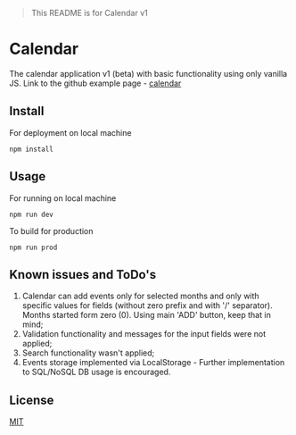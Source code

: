 > This README is for Calendar v1

# Calendar
The calendar application v1 (beta) with basic functionality using only vanilla JS.
Link to the github example page - [calendar](https://romam.github.io/Calendar/index.html)

## Install
For deployment on local machine
```console
npm install
```

## Usage 
For running on local machine
```console
npm run dev
```

To build for production
```console
npm run prod
```

## Known issues and ToDo's
1. Calendar can add events only for selected months and only with specific values for 
fields (without zero prefix and with '/' separator). Months started form zero (0).
Using main 'ADD' button, keep that in mind;
2. Validation functionality and messages for the input fields were not applied;
3. Search functionality wasn't applied;
4. Events storage implemented via LocalStorage - Further implementation to SQL/NoSQL DB usage is encouraged.

## License
[MIT](https://couto.mit-license.org/)